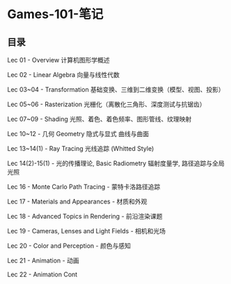 # Games-101-笔记

## 目录

Lec 01 - Overview 计算机图形学概述

Lec 02 - Linear Algebra 向量与线性代数

Lec 03~04 - Transformation 基础变换、三维到二维变换（模型、视图、投影）

Lec 05~06 - Rasterization 光栅化（离散化三角形、深度测试与抗锯齿）

Lec 07~09 - Shading 光照、着色、着色频率、图形管线、纹理映射

Lec 10~12 - 几何 Geometry 隐式与显式 曲线与曲面 

Lec 13~14(1) - Ray Tracing 光线追踪 (Whitted Style)

Lec 14(2)-15(1) - 光的传播理论, Basic Radiometry 辐射度量学, 路径追踪与全局光照

Lec 16 - Monte Carlo Path Tracing - 蒙特卡洛路径追踪

Lec 17 - Materials and Appearances - 材质和外观

Lec 18 - Advanced Topics in Rendering - 前沿渲染课题

Lec 19 - Cameras, Lenses and Light Fields - 相机和光场

Lec 20 - Color and Perception - 颜色与感知

Lec 21 - Animation - 动画

Lec 22 - Animation Cont 
